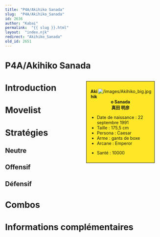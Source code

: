 ```yaml
---
title: "P4A/Akihiko Sanada"
slug:  "P4A/Akihiko_Sanada"
id: 2636
author: "Kabai"
permalink:  "{{ slug }}.html"
layout:  "index.njk"
redirect: "Akihiko_Sanada"
old_id: 2651
---
```


# P4A/Akihiko Sanada

<div style="float:right; border: 1px black solid; background-color: #FEE727; width: 40%; margin:15px; padding:10px">
<div style="float:right">

![](/images/Akihiko_big.jpg "/images/Akihiko_big.jpg")

</div>
<div>
<center>

**Akihiko Sanada**  
**真田 明彦**  
  

</center>

- Date de naissance : 22 septembre 1991
- Taille : 175,5 cm
- Persona : Caesar
- Arme : gants de boxe
- Arcane : Emperor

<!-- -->

- Santé : 10000

</div>
</div>

# Introduction

# Movelist

# Stratégies

## Neutre

## Offensif

## Défensif

# Combos

# Informations complémentaires
